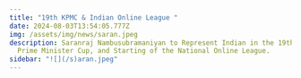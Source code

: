 ```yaml
---
title: "19th KPMC & Indian Online League "
date: 2024-08-03T13:54:05.777Z
img: /assets/img/news/saran.jpeg
description: Saranraj Nambusubramaniyan to Represent Indian in the 19th Korea
  Prime Minister Cup, and Starting of the National Online League.
sidebar: "!﻿[](/s)aran.jpeg"
---
```

